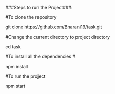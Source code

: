 ###Steps to run the Project###:

#To clone the repository

  git clone https://github.com/Bharani19/task.git


#Change the current directory to project directory

  cd task


#To install all the dependencies #

  npm install 


#To run the project

  npm start
